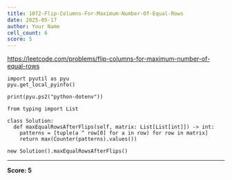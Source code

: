 ```yaml
---
title: 1072-Flip-Columns-For-Maximum-Number-Of-Equal-Rows
date: 2025-05-17
author: Your Name
cell_count: 6
score: 5
---
```


https://leetcode.com/problems/flip-columns-for-maximum-number-of-equal-rows


```
import pyutil as pyu
pyu.get_local_pyinfo()
```


```
print(pyu.ps2("python-dotenv"))
```


```
from typing import List
```


```
class Solution:
  def maxEqualRowsAfterFlips(self, matrix: List[List[int]]) -> int:
    patterns = [tuple(a ^ row[0] for a in row) for row in matrix]
    return max(Counter(patterns).values())
```


```
new Solution().maxEqualRowsAfterFlips()
```


---
**Score: 5**